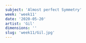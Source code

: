 ```yaml
---
subject: 'Almost perfect Symmetry'
week: 'week11'
date: '2020-05-20'
artist: 'Gil'
dimensions: ''
slug: 'week11/Gil.jpg'
---
```


